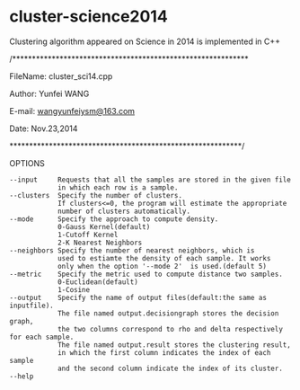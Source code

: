 cluster-science2014
===================

Clustering algorithm appeared on Science in 2014 is implemented in C++


/************************************************************

FileName: cluster_sci14.cpp

Author: Yunfei WANG

E-mail: wangyunfeiysm@163.com

Date: Nov.23,2014

***********************************************************/


OPTIONS

    --input     Requests that all the samples are stored in the given file
                in which each row is a sample.
    --clusters  Specify the number of clusters.
                If clusters<=0, the program will estimate the appropriate
                number of clusters automatically.
    --mode      Specify the approach to compute density.
                0-Gauss Kernel(default)
                1-Cutoff Kernel
                2-K Nearest Neighbors
    --neighbors Specify the number of nearest neighbors, which is
                used to estiamte the density of each sample. It works
                only when the option '--mode 2'  is used.(default 5)
    --metric    Specify the metric used to compute distance two samples.
                0-Euclidean(default)
                1-Cosine
    --output    Specify the name of output files(default:the same as inputfile).
                The file named output.decisiongraph stores the decision graph,
                the two columns correspond to rho and delta respectively for each sample.
                The file named output.result stores the clustering result,
                in which the first column indicates the index of each sample
                and the second column indicate the index of its cluster.
    --help
